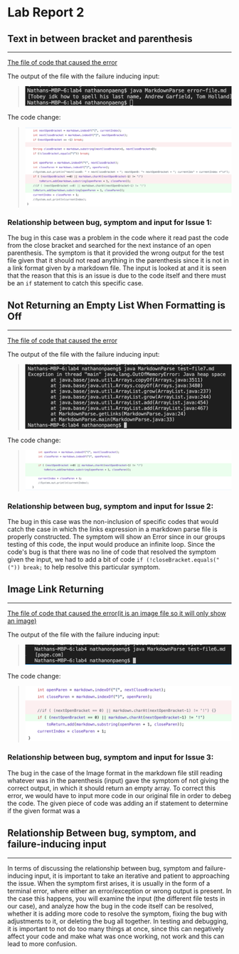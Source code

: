 # Lab Report 2

## Text in between bracket and parenthesis
---
[The file of code that caused the error](error-file.md)

The output of the file with the failure inducing input:
>![Image](error1.png)

The code change:
>![Image](solution1.png)

### Relationship between bug, symptom and input for Issue 1:
The bug in this case was a problem in the code where it read past the code from the close bracket and searched for the next instance of an open parenthesis. The symptom is that it provided the wrong output for the test file given that it should not read anything in the parenthesis since it is not in a link format given by a markdown file. The input is looked at and it is seen that the reason that this is an issue is due to the code itself and there must be an `if` statement to catch this specific case. 


## Not Returning an Empty List When Formatting is Off
---
[The file of code that caused the error](test-file7.md)

The output of the file with the failure inducing input:
>![Image](error2.png)

The code change:
>![Image](solution2.png)

### Relationship between bug, symptom and input for Issue 2:
The bug in this case was the non-inclusion of specific codes that would catch the case in which the links expression in a markdown parse file is properly constructed. The symptom will show an Error since in our groups testing of this code, the input would produce an infinite loop. Since the code's bug is that there was no line of code that resolved the symptom given the input, we had to add a bit of code `if (!closeBracket.equals("(")) break;` to help resolve this particular symptom.

## Image Link Returning
---
[The file of code that caused the error(it is an image file so it will only show an image)](test-file6.md)

The output of the file with the failure inducing input:
>![Image](error3.png)

The code change:
>![Image](solution3.png)

### Relationship between bug, symptom and input for Issue 3:
The bug in the case of the Image format in the markdown file still reading whatever was in the parenthesis (input) gave the symptom of not giving the correct output, in which it should return an empty array. To correct this error, we would have to input more code in our original file in order to debeg the code. The given piece of code was adding an if statement to determine if the given format was a 

## Relationship Between bug, symptom, and failure-inducing input
---
In terms of discussing the relationship between bug, symptom and failure-inducing input, it is important to take an iterative and patient to approaching the issue. When the symptom first arises, it is usually in the form of a terminal error, where either an error/exception or wrong output is present. In the case this happens, you will examine the input (the different file tests in our case), and analyze how the bug in the code itself can be resolved, whether it is adding more code to resolve the symptom, fixing the bug with adjustments to it, or deleting the bug all together. In testing and debugging, it is important to not do too many things at once, since this can negatively affect your code and make what was once working, not work and this can lead to more confusion.


